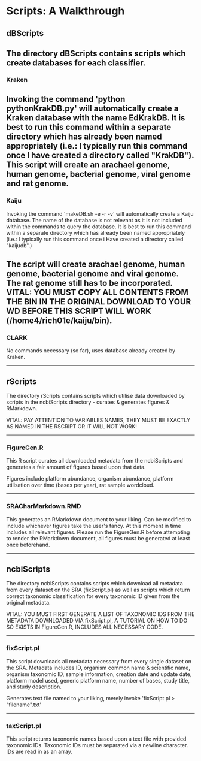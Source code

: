 # Scripts: A Walkthrough

## dBScripts
The directory dBScripts contains scripts which create databases for each classifier.
-------------------------
### Kraken

Invoking the command 'python pythonKrakDB.py' will automatically create a Kraken database
with the name EdKrakDB. It is best to run this command within a separate directory which
has already been named appropriately (i.e.: I typically run this command once I have created
a directory called "KrakDB"). This script will create an arachael genome, human genome, bacterial genome, viral genome and 
rat genome.
-------------------------
### Kaiju

Invoking the command 'makeDB.sh -e -r -v' will automatically create a Kaiju database. The name of
the database is not relevant as it is not included within the commands to query the database.
It is best to run this command within a separate directory which has already been named 
appropriately (i.e.: I typically run this command once i Have created a directory called 
"kaijudb".)

The script will create arachael genome, human genome, bacterial genome and viral genome. The
rat genome still has to be incorporated. VITAL: YOU MUST COPY ALL CONTENTS FROM THE BIN IN THE ORIGINAL DOWNLOAD TO YOUR WD BEFORE 
THIS SCRIPT WILL WORK (/home4/rich01e/kaiju/bin).
-------------------------
### CLARK

No commands necessary (so far), uses database already created by Kraken.

------------------------------------------------------------------------------------
## rScripts
The directory rScripts contains scripts which utilise data downloaded by scripts in the 
ncbiScripts directory - curates & generates figures & RMarkdown.

VITAL: PAY ATTENTION TO VARIABLES NAMES, THEY MUST BE EXACTLY AS NAMED IN THE RSCRIPT OR
IT WILL NOT WORK!

-------------------------
### FigureGen.R

This R script curates all downloaded metadata from the ncbiScripts and generates a fair
amount of figures based upon that data.

Figures include platform abundance, organism abundance, platform utilisation over time (bases
per year), rat sample wordcloud.

------------------------
### SRACharMarkdown.RMD

This generates an RMarkdown document to your liking. Can be modified to include whichever 
figures take the user's fancy. At this moment in time includes all relevant figures. Please
run the FigureGen.R before attempting to render the RMarkdown document, all figures must be
generated at least once beforehand.

----------------------------------------------------------------------------------
## ncbiScripts
The directory ncbiScripts contains scripts which download all metadata from every dataset
on the SRA (fixScript.pl) as well as scripts which return correct taxonomic classification
for every taxonomic ID given from the original metadata.

VITAL: YOU MUST FIRST GENERATE A LIST OF TAXONOMIC IDS FROM THE METADATA DOWNLOADED VIA
fixScript.pl, A TUTORIAL ON HOW TO DO SO EXISTS IN FigureGen.R, INCLUDES ALL NECESSARY CODE.

------------------------
### fixScript.pl

This script downloads all metadata necessary from every single dataset on the SRA. Metadata
includes ID, organism common name & scientific name, organism taxonomic ID, sample information,
creation date and update date, platform model used, generic platform name, number of bases,
study title, and study description. 

Generates text file named to your liking, merely invoke 'fixScript.pl > "filename".txt'

------------------------
### taxScript.pl

This script returns taxonomic names based upon a text file with provided taxonomic IDs.
Taxonomic IDs must be separated via a newline character. IDs are read in as an array.


